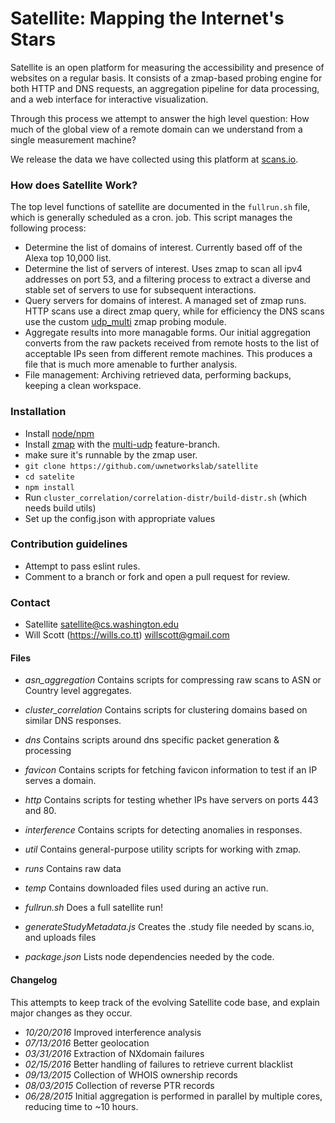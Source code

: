 Satellite: Mapping the Internet's Stars
=======================================

Satellite is an open platform for measuring the accessibility and presence of
websites on a regular basis. It consists of a zmap-based probing engine for both
HTTP and DNS requests, an aggregation pipeline for data processing, and a web
interface for interactive visualization.

Through this process we attempt to answer the high level question:
How much of the global view of a remote domain can we understand from a
single measurement machine?

We release the data we have collected using this platform at [scans.io](https://scans.io/study/washington-dns).

### How does Satellite Work? ###

The top level functions of satellite are documented in the `fullrun.sh` file,
which is generally scheduled as a cron. job. This script manages the following
process:

* Determine the list of domains of interest. Currently based off of the Alexa top 10,000 list.
* Determine the list of servers of interest. Uses zmap to scan all ipv4 addresses on port 53,
  and a filtering process to extract a diverse and stable set of servers to use for subsequent
  interactions.
* Query servers for domains of interest. A managed set of zmap runs. HTTP scans use a direct
  zmap query, while for efficiency the DNS scans use the custom [udp_multi](https://github.com/willscott/zmap/blob/dns_udp/src/probe_modules/module_udp_multi.c) zmap probing module.
* Aggregate results into more managable forms. Our initial aggregation converts from the raw
  packets received from remote hosts to the list of acceptable IPs seen from different remote
  machines. This produces a file that is much more amenable to further analysis.
* File management: Archiving retrieved data, performing backups, keeping a clean workspace.

### Installation ###

* Install [node/npm](https://nodejs.org/)
* Install [zmap](https://zmap.io/) with the [multi-udp](https://github.com/willscott/zmap) feature-branch.
* make sure it's runnable by the zmap user.
* ```git clone https://github.com/uwnetworkslab/satellite```
* ```cd satelite```
* ```npm install```
* Run ```cluster_correlation/correlation-distr/build-distr.sh``` (which needs build utils)
* Set up the config.json with appropriate values

### Contribution guidelines ###

* Attempt to pass eslint rules.
* Comment to a branch or fork and open a pull request for review.

### Contact ###

* Satellite <satellite@cs.washington.edu>
* Will Scott (https://wills.co.tt) <willscott@gmail.com>

#### Files ####

* *asn_aggregation* Contains scripts for compressing raw scans to ASN or Country level aggregates.
* *cluster_correlation* Contains scripts for clustering domains based on similar DNS responses.
* *dns* Contains scripts around dns specific packet generation & processing
* *favicon* Contains scripts for fetching favicon information to test if an IP serves a domain.
* *http* Contains scripts for testing whether IPs have servers on ports 443 and 80.
* *interference* Contains scripts for detecting anomalies in responses.
* *util* Contains general-purpose utility scripts for working with zmap.
* *runs* Contains raw data
* *temp* Contains downloaded files used during an active run.

* *fullrun.sh* Does a full satellite run!
* *generateStudyMetadata.js* Creates the .study file needed by scans.io, and uploads files
* *package.json* Lists node dependencies needed by the code.


#### Changelog ####

This attempts to keep track of the evolving Satellite code base, and explain
major changes as they occur.

* *10/20/2016* Improved interference analysis
* *07/13/2016* Better geolocation
* *03/31/2016* Extraction of NXdomain failures
* *02/15/2016* Better handling of failures to retrieve current blacklist
* *09/13/2015* Collection of WHOIS ownership records
* *08/03/2015* Collection of reverse PTR records
* *06/28/2015* Initial aggregation is performed in parallel by multiple cores, reducing time to ~10 hours.
